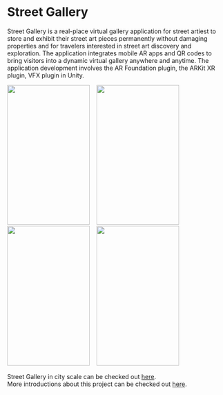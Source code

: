 # Street Gallery

Street Gallery is a real-place virtual gallery application for street artiest to store and exhibit their street art pieces permanently without damaging properties and for travelers interested in street art discovery and exploration.  The application integrates mobile AR apps and QR codes to bring visitors into a dynamic virtual gallery anywhere and anytime. The application development involves the AR Foundation plugin, the ARKit XR plugin, VFX plugin in Unity.

<img src="ReadmeMaterials/tap.gif" width="191" height="323"/> &nbsp; &nbsp;<img src="ReadmeMaterials/drug.gif" width="191" height="323"/> &nbsp; &nbsp;<img src="ReadmeMaterials/scale.gif" width="191" height="323"/> &nbsp; &nbsp;<img src="ReadmeMaterials/rotate.gif" width="191" height="323"/> 

Street Gallery in city scale can be checked out [here](https://github.com/QihangFan/Cyber-Graffiti).<br />
More introductions about this project can be checked out [here](https://fqhang.cargo.site/CyberGraffiti).
